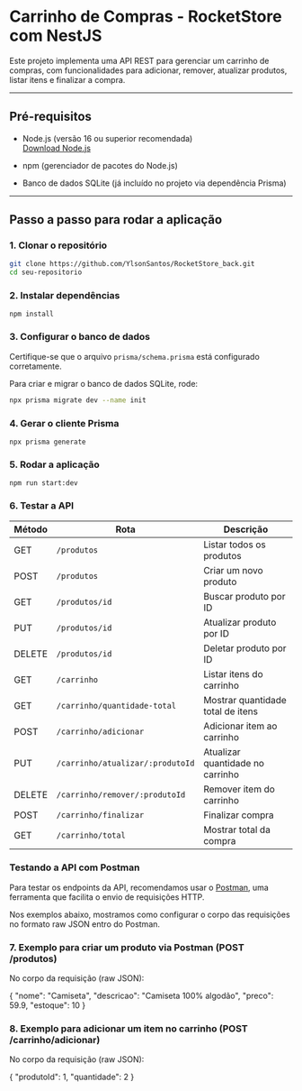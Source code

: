 # Carrinho de Compras - RocketStore com NestJS

Este projeto implementa uma API REST para gerenciar um carrinho de compras, com funcionalidades para adicionar, remover, atualizar produtos, listar itens e finalizar a compra.

---

## Pré-requisitos

- Node.js (versão 16 ou superior recomendada)  
  [Download Node.js](https://nodejs.org/)

- npm (gerenciador de pacotes do Node.js)

- Banco de dados SQLite (já incluído no projeto via dependência Prisma)

---

## Passo a passo para rodar a aplicação

### 1. Clonar o repositório

```bash
git clone https://github.com/YlsonSantos/RocketStore_back.git
cd seu-repositorio
```

### 2. Instalar dependências

`npm install`

### 3. Configurar o banco de dados

Certifique-se que o arquivo `prisma/schema.prisma` está configurado corretamente.

Para criar e migrar o banco de dados SQLite, rode:

```bash
npx prisma migrate dev --name init
```

### 4. Gerar o cliente Prisma

`npx prisma generate`

### 5. Rodar a aplicação

`npm run start:dev`

### 6. Testar a API

| Método | Rota                             | Descrição                         |
| ------ | -------------------------------- | --------------------------------- |
| GET    | `/produtos`                      | Listar todos os produtos          |
| POST   | `/produtos`                      | Criar um novo produto             |
| GET    | `/produtos/id`                   | Buscar produto por ID             |
| PUT    | `/produtos/id`                   | Atualizar produto por ID          |
| DELETE | `/produtos/id`                   | Deletar produto por ID            |
| GET    | `/carrinho`                      | Listar itens do carrinho          |
| GET    | `/carrinho/quantidade-total`     | Mostrar quantidade total de itens |
| POST   | `/carrinho/adicionar`            | Adicionar item ao carrinho        |
| PUT    | `/carrinho/atualizar/:produtoId` | Atualizar quantidade no carrinho  |
| DELETE | `/carrinho/remover/:produtoId`   | Remover item do carrinho          |
| POST   | `/carrinho/finalizar`            | Finalizar compra                  |
| GET    | `/carrinho/total`                | Mostrar total da compra           |


### Testando a API com Postman

Para testar os endpoints da API, recomendamos usar o [Postman](https://www.postman.com/), uma ferramenta que facilita o envio de requisições HTTP.

Nos exemplos abaixo, mostramos como configurar o corpo das requisições no formato raw JSON entro do Postman.

### 7. Exemplo para criar um produto via Postman (POST /produtos)

No corpo da requisição (raw JSON):

{
"nome": "Camiseta",
"descricao": "Camiseta 100% algodão",
"preco": 59.9,
"estoque": 10
}

### 8. Exemplo para adicionar um item no carrinho (POST /carrinho/adicionar)

No corpo da requisição (raw JSON):

{
"produtoId": 1,
"quantidade": 2
}
